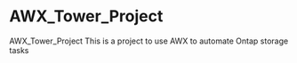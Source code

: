 # AWX_Tower_Project
AWX_Tower_Project
This is a project to use AWX to automate Ontap storage tasks 

